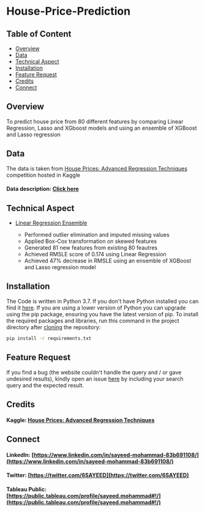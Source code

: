 # House-Price-Prediction
## Table of Content
  * [Overview](#overview)
  * [Data](#data)
  * [Technical Aspect](#technical-aspect)
  * [Installation](#installation)
  * [Feature Request](#feature-request)
  * [Credits](#credits)
  * [Connect](#connect)
## Overview
To predict house price from 80 different features by comparing Linear Regression, Lasso and XGboost models and using an ensemble of XGBoost and Lasso regression
## Data
The data is taken from [House Prices: Advanced Regression Techniques](https://www.kaggle.com/c/house-prices-advanced-regression-techniques/data) competition hosted in Kaggle
#### Data description: [Click here](https://github.com/sayeed245/House-Price-Prediction/blob/main/data_description.txt)
## Technical Aspect
- [Linear Regression Ensemble](https://github.com/sayeed245/House-Price-Prediction/blob/main/Linear%20Regression%2Censemble%20XGB%2CLASSO(complete%2020-11-2020).ipynb)
     
     - Performed outlier elimination and imputed missing values
     - Applied Box-Cox transformation on skewed features
     - Generated 81 new features from existing 80 feautres
     - Achieved RMSLE score of 0.174 using Linear Regression
     - Achieved 47% decrease in RMSLE using an ensemble of XGBoost and Lasso regression model 
## Installation
The Code is written in Python 3.7. If you don't have Python installed you can find it [here](https://www.python.org/downloads/). If you are using a lower version of Python you can upgrade using the pip package, ensuring you have the latest version of pip. To install the required packages and libraries, run this command in the project directory after [cloning](https://www.howtogeek.com/451360/how-to-clone-a-github-repository/) the repository:
```bash
pip install -r requirements.txt
```
## Feature Request
If you find a bug (the website couldn't handle the query and / or gave undesired results), kindly open an issue [here](https://github.com/sayeed245/Fraud-Detection/issues/new) by including your search query and the expected result.
## Credits
#### Kaggle: [House Prices: Advanced Regression Techniques](https://www.kaggle.com/c/house-prices-advanced-regression-techniques/data)
## Connect
#### LinkedIn: [https://www.linkedin.com/in/sayeed-mohammad-83b691108/](https://www.linkedin.com/in/sayeed-mohammad-83b691108/)
#### Twitter: [https://twitter.com/6SAYEED](https://twitter.com/6SAYEED)
#### Tableau Public: [https://public.tableau.com/profile/sayeed.mohammad#!/](https://public.tableau.com/profile/sayeed.mohammad#!/)
